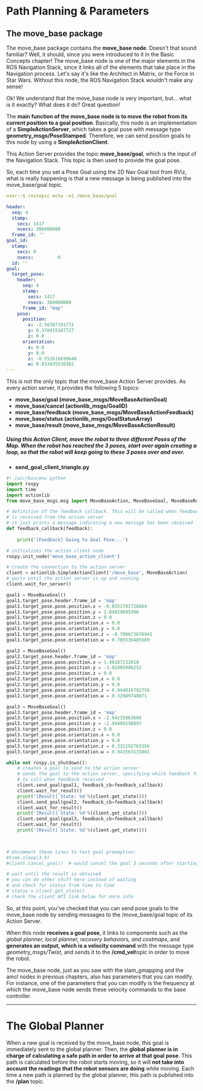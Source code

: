 # Path Planning & Parameters


## The move_base package

The move_base package contains the  **move_base node**. Doesn't that sound familiar? Well, it should, since you were introduced to it in the Basic Concepts chapter! The move_base node is one of the major elements in the ROS Navigation Stack, since it links all of the elements that take place in the Navigation process. Let's say it's like the Architect in Matrix, or the Force in Star Wars. Without this node, the ROS Navigation Stack wouldn't make any sense!

Ok! We understand that the move_base node is very important, but... what is it exactly? What does it do? Great question!

The  **main function of the move_base node is to move the robot from its current position to a goal position**. Basically, this node is an implementation of a  **SimpleActionServer**, which takes a goal pose with message type  **geometry_msgs/PoseStamped**. Therefore, we can send position goals to this node by using a  **SimpleActionClient**.

This Action Server provides the topic  **move_base/goal**, which is the input of the Navigation Stack. This topic is then used to provide the goal pose.

So, each time you set a Pose Goal using the 2D Nav Goal tool from RViz, what is really happening is that a new message is being published into the move_base/goal topic.

```yaml
user:~$ rostopic echo -n1 /move_base/goal

header:
  seq: 4
  stamp:
    secs: 1417
    nsecs: 306000000
  frame_id: ''
goal_id:
  stamp:
    secs: 0
    nsecs:         0
  id: ''
goal:
  target_pose:
    header:
      seq: 4
      stamp:
        secs: 1417
        nsecs: 306000000
      frame_id: "map"
    pose:
      position:
        x: -2.50387191772
        y: 0.378415107727
        z: 0.0
      orientation:
        x: 0.0
        y: 0.0
        z: -0.552616699648
        w: 0.833435530362
---
```

This is not the only topic that the move_base Action Server provides. As every action server, it provides the following 5 topics:

-   **move_base/goal (move_base_msgs/MoveBaseActionGoal)**
-   **move_base/cancel (actionlib_msgs/GoalID)**
-   **move_base/feedback (move_base_msgs/MoveBaseActionFeedback)**
-   **move_base/status (actionlib_msgs/GoalStatusArray)**
-   **move_base/result (move_base_msgs/MoveBaseActionResult)**

##### Using this Action Client, move the robot to three different Poses of the Map. When the robot has reached the 3 poses, start over again creating a loop, so that the robot will keep going to these 3 poses over and over.

* **send_goal_client_triangle.py**
```python
#! /usr/bin/env python
import rospy
import time
import actionlib
from move_base_msgs.msg import MoveBaseAction, MoveBaseGoal, MoveBaseResult, MoveBaseFeedback

# definition of the feedback callback. This will be called when feedback
# is received from the action server
# it just prints a message indicating a new message has been received
def feedback_callback(feedback):
    
    print('[Feedback] Going to Goal Pose...')

# initializes the action client node
rospy.init_node('move_base_action_client')

# create the connection to the action server
client = actionlib.SimpleActionClient('/move_base', MoveBaseAction)
# waits until the action server is up and running
client.wait_for_server()

goal1 = MoveBaseGoal()
goal1.target_pose.header.frame_id = 'map'
goal1.target_pose.pose.position.x = -0.0551781728864
goal1.target_pose.pose.position.y = 1.04829895496
goal1.target_pose.pose.position.z = 0.0
goal1.target_pose.pose.orientation.x = 0.0
goal1.target_pose.pose.orientation.y = 0.0
goal1.target_pose.pose.orientation.z = -0.708673676941
goal1.target_pose.pose.orientation.w = 0.705536405589

goal2 = MoveBaseGoal()
goal2.target_pose.header.frame_id = 'map'
goal2.target_pose.pose.position.x = 1.98187232018
goal2.target_pose.pose.position.y = -3.01903486252
goal2.target_pose.pose.position.z = 0.0
goal2.target_pose.pose.orientation.x = 0.0
goal2.target_pose.pose.orientation.y = 0.0
goal2.target_pose.pose.orientation.z = 0.944016792756
goal2.target_pose.pose.orientation.w = 0.32989740071

goal3 = MoveBaseGoal()
goal3.target_pose.header.frame_id = 'map'
goal3.target_pose.pose.position.x = -2.04235863686
goal3.target_pose.pose.position.y = -2.94409298897
goal3.target_pose.pose.position.z = 0.0
goal3.target_pose.pose.orientation.x = 0.0
goal3.target_pose.pose.orientation.y = 0.0
goal3.target_pose.pose.orientation.z = 0.331192763356
goal3.target_pose.pose.orientation.w = 0.943563115801

while not rospy.is_shutdown():
    # creates a goal to send to the action server
    # sends the goal to the action server, specifying which feedback function
    # to call when feedback received
    client.send_goal(goal1, feedback_cb=feedback_callback)
    client.wait_for_result()
    print('[Result] State: %d'%(client.get_state()))
    client.send_goal(goal2, feedback_cb=feedback_callback)
    client.wait_for_result()
    print('[Result] State: %d'%(client.get_state()))
    client.send_goal(goal3, feedback_cb=feedback_callback)
    client.wait_for_result()
    print('[Result] State: %d'%(client.get_state()))

    

# Uncomment these lines to test goal preemption:
#time.sleep(3.0)
#client.cancel_goal()  # would cancel the goal 3 seconds after starting

# wait until the result is obtained
# you can do other stuff here instead of waiting
# and check for status from time to time 
# status = client.get_state()
# check the client API link below for more info
```

So, at this point, you've checked that you can send pose goals to the move_base node by sending messages to the /move_base/goal topic of its Action Server.

When this node  **receives a goal pose**, it links to components such as the  _global planner, local planner, recovery behaviors, and costmaps_, and  **generates an output, which is a velocity command**  with the message type  _geometry_msgs/Twist_, and sends it to the  **/cmd_vel**topic in order to move the robot.

The move_base node, just as you saw with the slam_gmapping and the amcl nodes in previous chapters, also has parameters that you can modify. For instance, one of the parameters that you can modify is the frequency at which the move_base node sends these velocity commands to the base controller.

---

# The Global Planner

When a new goal is received by the move_base node, this goal is immediately sent to the global planner. Then, the  **global planner is in charge of calculating a safe path in order to arrive at that goal pose**. This path is calculated before the robot starts moving, so it will  **not take into account the readings that the robot sensors are doing** while moving. Each time a new path is planned by the global planner, this path is published into the  **/plan**  topic.

































#
<!--stackedit_data:
eyJoaXN0b3J5IjpbNzU0NTY1ODY5LC0xMjEzMzg4Mzk2LDE4OD
cxNjUyMzEsLTU5Njc0NTg1MV19
-->